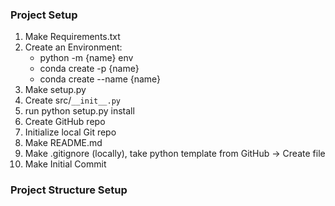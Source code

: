 ### Project Setup

1. Make Requirements.txt
2. Create an Environment: 
	- python -m {name} env 
	- conda create -p {name} 
	- conda create --name {name}
3. Make setup.py
4. Create src/`__init__.py`
5. run python setup.py install
6. Create GitHub repo
7. Initialize local Git repo
8. Make README.md
9. Make .gitignore (locally), take python template from GitHub -> Create file
10. Make Initial Commit

### Project Structure Setup

